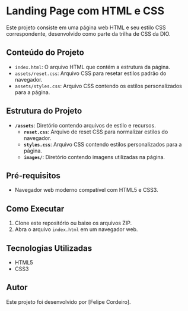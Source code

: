 # Landing Page com HTML e CSS

Este projeto consiste em uma página web HTML e seu estilo CSS correspondente, desenvolvido como parte da trilha de CSS da DIO.

## Conteúdo do Projeto

- `index.html`: O arquivo HTML que contém a estrutura da página.
- `assets/reset.css`: Arquivo CSS para resetar estilos padrão do navegador.
- `assets/styles.css`: Arquivo CSS contendo os estilos personalizados para a página.

## Estrutura do Projeto

- **`/assets`**: Diretório contendo arquivos de estilo e recursos.
  - **`reset.css`**: Arquivo de reset CSS para normalizar estilos do navegador.
  - **`styles.css`**: Arquivo CSS contendo estilos personalizados para a página.
  - **`images/`**: Diretório contendo imagens utilizadas na página.

## Pré-requisitos

- Navegador web moderno compatível com HTML5 e CSS3.

## Como Executar

1. Clone este repositório ou baixe os arquivos ZIP.
2. Abra o arquivo `index.html` em um navegador web.

## Tecnologias Utilizadas

- HTML5
- CSS3

## Autor

Este projeto foi desenvolvido por [Felipe Cordeiro].